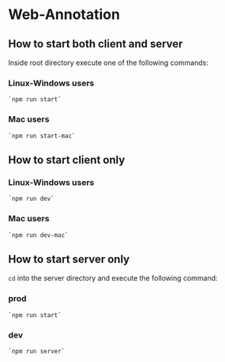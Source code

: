 ﻿# Web-Annotation

## How to start both client and server

Inside root directory execute one of the following commands:

### Linux-Windows users

    `npm run start`

### Mac users

    `npm run start-mac`

## How to start client only

### Linux-Windows users

    `npm run dev`

### Mac users

    `npm run dev-mac`

## How to start server only

`cd` into the server directory and execute the following command:

### prod

    `npm run start`

### dev

    `npm run server`

